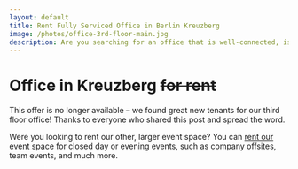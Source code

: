 ```yaml
---
layout: default
title: Rent Fully Serviced Office in Berlin Kreuzberg
image: /photos/office-3rd-floor-main.jpg
description: Are you searching for an office that is well-connected, is in the heart of Berlins independent tech community and offers a furnished, ready-to-go space in one of Berlin’s historic industrial buildings? We have a new opening and would love to have you in our space.
---
```


<h1>
  Office in Kreuzberg <strike>for rent</strike>
</h1>

<p>
  <span class="ttu">This offer is no longer available</span> – we found great new tenants for our third floor office! Thanks to everyone who shared this post and spread the word.
</p>

<p>
  Were you looking to rent our other, larger event space? You can <a href="/rent-space"> rent our event space</a> for closed day or evening events, such as company offsites, team events, and much more.
</p>
